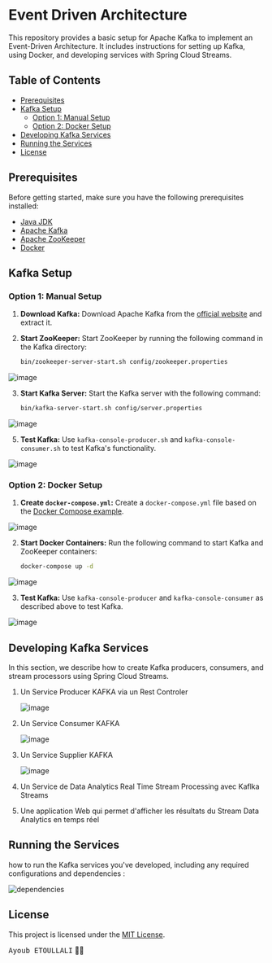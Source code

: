 # Event Driven Architecture

This repository provides a basic setup for Apache Kafka to implement an Event-Driven Architecture. It includes instructions for setting up Kafka, using Docker, and developing services with Spring Cloud Streams.

## Table of Contents

- [Prerequisites](#prerequisites)
- [Kafka Setup](#kafka-setup)
  - [Option 1: Manual Setup](#option-1-manual-setup)
  - [Option 2: Docker Setup](#option-2-docker-setup)
- [Developing Kafka Services](#developing-kafka-services)
- [Running the Services](#running-the-services)
- [License](#license)

## Prerequisites

Before getting started, make sure you have the following prerequisites installed:

- [Java JDK](https://www.oracle.com/java/technologies/javase-downloads.html)
- [Apache Kafka](https://kafka.apache.org/downloads)
- [Apache ZooKeeper](https://zookeeper.apache.org/)
- [Docker](https://docs.docker.com/get-docker/)

## Kafka Setup

### Option 1: Manual Setup

1. **Download Kafka:** Download Apache Kafka from the [official website](https://kafka.apache.org/downloads) and extract it.

2. **Start ZooKeeper:** Start ZooKeeper by running the following command in the Kafka directory:

   ```bash
   bin/zookeeper-server-start.sh config/zookeeper.properties
  ![image](https://github.com/Ayoub-etoullali/Practical-Activities-Parallel-Processing-BigData/assets/92756846/0bfc85f9-7b54-4e39-9246-ec83184049b9)

3. **Start Kafka Server:** Start the Kafka server with the following command:

   ```bash
   bin/kafka-server-start.sh config/server.properties
   ```
  ![image](https://github.com/Ayoub-etoullali/Practical-Activities-Parallel-Processing-BigData/assets/92756846/51e7b1b7-fd96-41d8-a77b-32718865919a)

5. **Test Kafka:** Use `kafka-console-producer.sh` and `kafka-console-consumer.sh` to test Kafka's functionality.

  ![image](https://github.com/Ayoub-etoullali/Practical-Activities-Parallel-Processing-BigData/assets/92756846/396de206-b1b5-436f-a7a7-a87d55a651e1)

### Option 2: Docker Setup

1. **Create `docker-compose.yml`:** Create a `docker-compose.yml` file based on the [Docker Compose example](https://developer.confluent.io/quickstart/kafka-docker/).

![image](https://github.com/Ayoub-etoullali/Practical-Activities-Parallel-Processing-BigData/assets/92756846/07d5907e-5121-45f3-af42-c2b91f077eab)

2. **Start Docker Containers:** Run the following command to start Kafka and ZooKeeper containers:

   ```bash
   docker-compose up -d
   ```
![image](https://github.com/Ayoub-etoullali/Practical-Activities-Parallel-Processing-BigData/assets/92756846/25c80ed3-0a29-4bb5-8112-b4dfba4a804c)

3. **Test Kafka:** Use `kafka-console-producer` and `kafka-console-consumer` as described above to test Kafka.

![image](https://github.com/Ayoub-etoullali/Practical-Activities-Parallel-Processing-BigData/assets/92756846/d0434549-76a0-4853-b926-cb6f8f042028)

## Developing Kafka Services

In this section, we describe how to create Kafka producers, consumers, and stream processors using Spring Cloud Streams.

1. Un Service Producer KAFKA via un Rest Controler

   ![image](https://github.com/Ayoub-etoullali/Practical-Activities-Parallel-Processing-BigData/assets/92756846/be82e73e-f81b-4cc7-a449-270e87fc7a71)

3. Un Service Consumer KAFKA

   ![image](https://github.com/Ayoub-etoullali/Practical-Activities-Parallel-Processing-BigData/assets/92756846/ae8092fa-adb1-43e0-80e6-82cb00a7a319)

5. Un Service Supplier KAFKA

   ![image](https://github.com/Ayoub-etoullali/Practical-Activities-Parallel-Processing-BigData/assets/92756846/5cec7638-82d0-4938-9beb-e2cd59ea3365)

7. Un Service de Data Analytics Real Time Stream Processing avec Kaflka Streams

   
9. Une application Web qui permet d'afficher les résultats du Stream Data Analytics en temps réel
   
## Running the Services
how to run the Kafka services you've developed, including any required configurations and dependencies :

![dependencies](https://github.com/Ayoub-etoullali/Practical-Activities-Parallel-Processing-BigData/assets/92756846/b34df68e-d8ef-47a1-b54c-89a36d046bbf)

## License
This project is licensed under the [MIT License](LICENSE).

<kbd>Ayoub ETOULLALI</kbd> 👨‍💻
